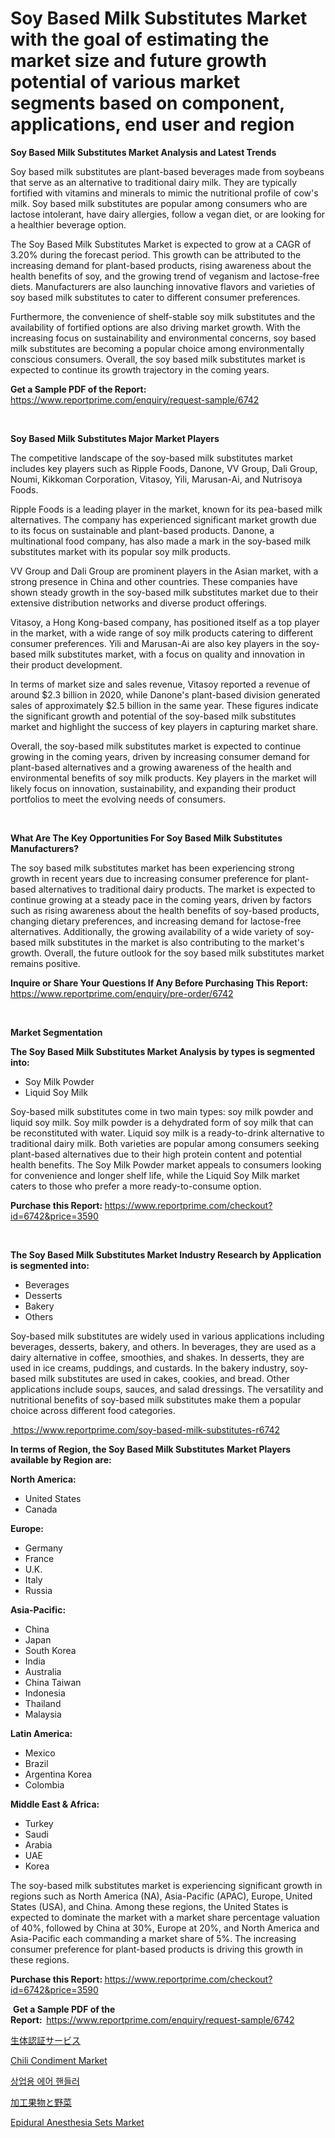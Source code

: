 <p><h1>Soy Based Milk Substitutes Market with the goal of estimating the market size and future growth potential of various market segments based on component, applications, end user and region</h1></p><p><strong>Soy Based Milk Substitutes Market Analysis and Latest Trends</strong></p>
<p><p>Soy based milk substitutes are plant-based beverages made from soybeans that serve as an alternative to traditional dairy milk. They are typically fortified with vitamins and minerals to mimic the nutritional profile of cow's milk. Soy based milk substitutes are popular among consumers who are lactose intolerant, have dairy allergies, follow a vegan diet, or are looking for a healthier beverage option.</p><p>The Soy Based Milk Substitutes Market is expected to grow at a CAGR of 3.20% during the forecast period. This growth can be attributed to the increasing demand for plant-based products, rising awareness about the health benefits of soy, and the growing trend of veganism and lactose-free diets. Manufacturers are also launching innovative flavors and varieties of soy based milk substitutes to cater to different consumer preferences.</p><p>Furthermore, the convenience of shelf-stable soy milk substitutes and the availability of fortified options are also driving market growth. With the increasing focus on sustainability and environmental concerns, soy based milk substitutes are becoming a popular choice among environmentally conscious consumers. Overall, the soy based milk substitutes market is expected to continue its growth trajectory in the coming years.</p></p>
<p><strong>Get a Sample PDF of the Report:&nbsp;</strong> <a href="https://www.reportprime.com/enquiry/request-sample/6742">https://www.reportprime.com/enquiry/request-sample/6742</a></p>
<p>&nbsp;</p>
<p><strong>Soy Based Milk Substitutes Major Market Players</strong></p>
<p><p>The competitive landscape of the soy-based milk substitutes market includes key players such as Ripple Foods, Danone, VV Group, Dali Group, Noumi, Kikkoman Corporation, Vitasoy, Yili, Marusan-Ai, and Nutrisoya Foods. </p><p>Ripple Foods is a leading player in the market, known for its pea-based milk alternatives. The company has experienced significant market growth due to its focus on sustainable and plant-based products. Danone, a multinational food company, has also made a mark in the soy-based milk substitutes market with its popular soy milk products. </p><p>VV Group and Dali Group are prominent players in the Asian market, with a strong presence in China and other countries. These companies have shown steady growth in the soy-based milk substitutes market due to their extensive distribution networks and diverse product offerings. </p><p>Vitasoy, a Hong Kong-based company, has positioned itself as a top player in the market, with a wide range of soy milk products catering to different consumer preferences. Yili and Marusan-Ai are also key players in the soy-based milk substitutes market, with a focus on quality and innovation in their product development.</p><p>In terms of market size and sales revenue, Vitasoy reported a revenue of around $2.3 billion in 2020, while Danone's plant-based division generated sales of approximately $2.5 billion in the same year. These figures indicate the significant growth and potential of the soy-based milk substitutes market and highlight the success of key players in capturing market share. </p><p>Overall, the soy-based milk substitutes market is expected to continue growing in the coming years, driven by increasing consumer demand for plant-based alternatives and a growing awareness of the health and environmental benefits of soy milk products. Key players in the market will likely focus on innovation, sustainability, and expanding their product portfolios to meet the evolving needs of consumers.</p></p>
<p>&nbsp;</p>
<p><strong>What Are The Key Opportunities For Soy Based Milk Substitutes Manufacturers?</strong></p>
<p><p>The soy based milk substitutes market has been experiencing strong growth in recent years due to increasing consumer preference for plant-based alternatives to traditional dairy products. The market is expected to continue growing at a steady pace in the coming years, driven by factors such as rising awareness about the health benefits of soy-based products, changing dietary preferences, and increasing demand for lactose-free alternatives. Additionally, the growing availability of a wide variety of soy-based milk substitutes in the market is also contributing to the market's growth. Overall, the future outlook for the soy based milk substitutes market remains positive.</p></p>
<p><strong>Inquire or Share Your Questions If Any Before Purchasing This Report:</strong> <a href="https://www.reportprime.com/enquiry/pre-order/6742">https://www.reportprime.com/enquiry/pre-order/6742</a></p>
<p>&nbsp;</p>
<p><strong>Market Segmentation</strong></p>
<p><strong>The Soy Based Milk Substitutes Market Analysis by types is segmented into:</strong></p>
<p><ul><li>Soy Milk Powder</li><li>Liquid Soy Milk</li></ul></p>
<p><p>Soy-based milk substitutes come in two main types: soy milk powder and liquid soy milk. Soy milk powder is a dehydrated form of soy milk that can be reconstituted with water. Liquid soy milk is a ready-to-drink alternative to traditional dairy milk. Both varieties are popular among consumers seeking plant-based alternatives due to their high protein content and potential health benefits. The Soy Milk Powder market appeals to consumers looking for convenience and longer shelf life, while the Liquid Soy Milk market caters to those who prefer a more ready-to-consume option.</p></p>
<p><strong>Purchase this Report:&nbsp;</strong><a href="https://www.reportprime.com/checkout?id=6742&price=3590">https://www.reportprime.com/checkout?id=6742&price=3590</a></p>
<p>&nbsp;</p>
<p><strong>The Soy Based Milk Substitutes Market Industry Research by Application is segmented into:</strong></p>
<p><ul><li>Beverages</li><li>Desserts</li><li>Bakery</li><li>Others</li></ul></p>
<p><p>Soy-based milk substitutes are widely used in various applications including beverages, desserts, bakery, and others. In beverages, they are used as a dairy alternative in coffee, smoothies, and shakes. In desserts, they are used in ice creams, puddings, and custards. In the bakery industry, soy-based milk substitutes are used in cakes, cookies, and bread. Other applications include soups, sauces, and salad dressings. The versatility and nutritional benefits of soy-based milk substitutes make them a popular choice across different food categories.</p></p>
<p><a href="https://www.reportprime.com/soy-based-milk-substitutes-r6742">&nbsp;https://www.reportprime.com/soy-based-milk-substitutes-r6742</a></p>
<p><strong>In terms of Region, the Soy Based Milk Substitutes Market Players available by Region are:</strong></p>
<p>
    <p> <strong> North America: </strong>
        <ul>
            <li>United States</li>
            <li>Canada</li>
        </ul>
        </p> 
    <p> <strong> Europe: </strong>
        <ul>
            <li>Germany</li>
            <li>France</li>
            <li>U.K.</li>
            <li>Italy</li>
            <li>Russia</li>
        </ul>
        </p> 
    <p> <strong> Asia-Pacific: </strong>
        <ul>
            <li>China</li>
            <li>Japan</li>
            <li>South Korea</li>
            <li>India</li>
            <li>Australia</li>
            <li>China Taiwan</li>
            <li>Indonesia</li>
            <li>Thailand</li>
            <li>Malaysia</li>
        </ul>
        </p> 
    <p> <strong> Latin America: </strong>
        <ul>
            <li>Mexico</li>
            <li>Brazil</li>
            <li>Argentina Korea</li>
            <li>Colombia</li>
        </ul>
        </p> 
    <p> <strong> Middle East & Africa: </strong>
        <ul>
            <li>Turkey</li>
            <li>Saudi</li>
            <li>Arabia</li>
            <li>UAE</li>
            <li>Korea</li>
        </ul>
    </p>
    </p>
<p><p>The soy-based milk substitutes market is experiencing significant growth in regions such as North America (NA), Asia-Pacific (APAC), Europe, United States (USA), and China. Among these regions, the United States is expected to dominate the market with a market share percentage valuation of 40%, followed by China at 30%, Europe at 20%, and North America and Asia-Pacific each commanding a market share of 5%. The increasing consumer preference for plant-based products is driving this growth in these regions.</p></p>
<p><strong>Purchase this Report: </strong><a href="https://www.reportprime.com/checkout?id=6742&price=3590">https://www.reportprime.com/checkout?id=6742&price=3590</a></p>
<p>&nbsp;<strong>Get a Sample PDF of the Report:&nbsp;&nbsp;</strong><a href="https://www.reportprime.com/enquiry/request-sample/6742">https://www.reportprime.com/enquiry/request-sample/6742</a></p>
<p><strong></strong></p>
<p><p><a href="https://medium.com/@wrandallmelody24/%E7%94%9F%E4%BD%93%E8%AA%8D%E8%A8%BC%E3%82%B5%E3%83%BC%E3%83%93%E3%82%B9%E5%B8%82%E5%A0%B4%E3%81%AE%E8%A6%8F%E6%A8%A1%E3%81%AF13-5-%E3%81%AEcagr%E3%81%A7%E6%88%90%E9%95%B7%E3%81%97%E3%81%A6%E3%81%8A%E3%82%8A-%E3%81%93%E3%81%AE%E3%83%AC%E3%83%9D%E3%83%BC%E3%83%88%E3%81%AF%E5%B8%82%E5%A0%B4%E3%82%BB%E3%82%B0%E3%83%A1%E3%83%B3%E3%83%86%E3%83%BC%E3%82%B7%E3%83%A7%E3%83%B3-%E6%88%90%E9%95%B7-%E3%81%8A%E3%82%88%E3%81%B32024%E5%B9%B4%E3%81%8B%E3%82%892031%E5%B9%B4%E3%81%BE%E3%81%A7%E3%81%AE%E4%BA%88%E6%B8%AC%E3%81%AB%E9%96%A2%E3%81%99%E3%82%8B%E5%88%86%E6%9E%90%E3%82%92%E3%82%AB%E3%83%90%E3%83%BC%E3%81%97%E3%81%A6%E3%81%84%E3%81%BE%E3%81%99-0f47daa743cd">生体認証サービス</a></p><p><a href="https://medium.com/@tobyyundt/global-chili-condiment-market-share-and-growth-opportunities-and-market-size-growing-with-a-cagr-of-dbc567b3c02b">Chili Condiment Market</a></p><p><a href="https://medium.com/@jewelmohr02/2024%EB%85%84%EB%B6%80%ED%84%B0-2031%EB%85%84%EA%B9%8C%EC%A7%80%EC%9D%98-%EC%83%81%EC%97%85%EC%9A%A9-%EC%97%90%EC%96%B4-%ED%95%B8%EB%93%A4%EB%9F%AC-%EC%8B%9C%EC%9E%A5-%EC%A0%84%EB%A7%9D-%EB%B0%8F-%EC%98%88%EC%B8%A1-13393796e499">상업용 에어 핸들러</a></p><p><a href="https://medium.com/@wrandallmelody24/2024%E5%B9%B4%E3%81%8B%E3%82%892031%E5%B9%B4%E3%81%BE%E3%81%A7%E3%81%AE%E3%82%B0%E3%83%AD%E3%83%BC%E3%83%90%E3%83%AB%E5%8A%A0%E5%B7%A5%E3%83%95%E3%83%AB%E3%83%BC%E3%83%84%E3%81%8A%E3%82%88%E3%81%B3%E9%87%8E%E8%8F%9C%E5%B8%82%E5%A0%B4%E3%81%AE%E5%B0%86%E6%9D%A5%E5%8B%95%E5%90%91-196%E3%83%9A%E3%83%BC%E3%82%B8%E3%81%8B%E3%82%89%E3%81%AE%E5%B8%82%E5%A0%B4%E6%83%85%E5%A0%B1%E3%81%A8%E5%88%86%E6%9E%90-a577dac91fb5">加工果物と野菜</a></p><p><a href="https://issuu.com/reportprime-2/docs/epidural-anesthesia-sets-market-size-2030.pptx">Epidural Anesthesia Sets Market</a></p></p>